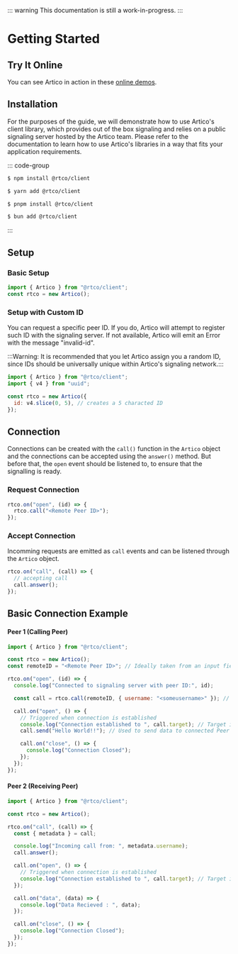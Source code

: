 ::: warning
This documentation is still a work-in-progress.
:::

# Getting Started

## Try It Online

You can see Artico in action in these [online demos](https://demo.artico.dev).

## Installation

For the purposes of the guide, we will demonstrate how to use Artico's client library, which provides out of the box signaling and relies on a public signaling server hosted by the Artico team.
Please refer to the documentation to learn how to use Artico's libraries in a way that fits your application requirements.

::: code-group

```sh [npm]
$ npm install @rtco/client
```

```sh [yarn]
$ yarn add @rtco/client
```

```sh [pnpm]
$ pnpm install @rtco/client
```

```sh [bun]
$ bun add @rtco/client
```

:::

## Setup

### Basic Setup

```js
import { Artico } from "@rtco/client";
const rtco = new Artico();
```

### Setup with Custom ID

You can request a specific peer ID. If you do, Artico will attempt to register such ID with the signaling server. If not available, Artico will emit an Error with the message "invalid-id".

:::Warning: It is recommended that you let Artico assign you a random ID, since IDs should be universally unique within Artico's signaling network.:::

```js
import { Artico } from "@rtco/client";
import { v4 } from "uuid";

const rtco = new Artico({
  id: v4.slice(0, 5), // creates a 5 characted ID
});
```

## Connection

Connections can be created with the `call()` function in the `Artico` object and the connections can be accepted using the `answer()` method. But before that, the `open` event should be listened to, to ensure that the signalling is ready.

### Request Connection

```js
rtco.on("open", (id) => {
  rtco.call("<Remote Peer ID>");
});
```

### Accept Connection

Incomming requests are emitted as `call` events and can be listened through the `Artico` object.

```js
rtco.on("call", (call) => {
  // accepting call
  call.answer();
});
```

## Basic Connection Example

#### Peer 1 (Calling Peer)

```js
import { Artico } from "@rtco/client";

const rtco = new Artico();
const remoteID = "<Remote Peer ID>"; // Ideally taken from an input field, or other source..

rtco.on("open", (id) => {
  console.log("Connected to signaling server with peer ID:", id);

  const call = rtco.call(remoteID, { username: "<someusername>" }); // The second attribute is the metadata that can be passed to the connection

  call.on("open", () => {
    // Triggered when connection is established
    console.log("Connection established to ", call.target); // Target is the remote ID
    call.send("Hello World!!"); // Used to send data to connected Peer

    call.on("close", () => {
      console.log("Connection Closed");
    });
  });
});
```

#### Peer 2 (Receiving Peer)

```js
import { Artico } from "@rtco/client";

const rtco = new Artico();

rtco.on("call", (call) => {
  const { metadata } = call;

  console.log("Incoming call from: ", metadata.username);
  call.answer();

  call.on("open", () => {
    // Triggered when connection is established
    console.log("Connection established to ", call.target); // Target is the remote ID
  });

  call.on("data", (data) => {
    console.log("Data Recieved : ", data);
  });

  call.on("close", () => {
    console.log("Connection Closed");
  });
});
```
